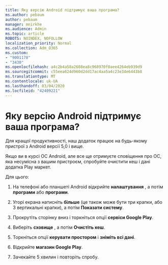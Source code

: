 ```yaml
---
title: Яку версію Android підтримує ваша програма?
ms.author: pebaum
author: pebaum
manager: mnirkhe
ms.audience: Admin
ms.topic: article
ROBOTS: NOINDEX, NOFOLLOW
localization_priority: Normal
ms.collection: Adm_O365
ms.custom:
- "9001178"
- "3430"
ms.openlocfilehash: a4c2b4a58a2688ea8c968970f0aee4264eb939d9
ms.sourcegitcommit: c55eea624d960d2dd17ac4aa5a4c23e34e6443b8
ms.translationtype: MT
ms.contentlocale: uk-UA
ms.lasthandoff: 03/04/2020
ms.locfileid: "42409221"
---
```

# <a name="what-version-of-android-does-your-app-support"></a>Яку версію Android підтримує ваша програма?

Для кращої продуктивності, наш додаток працює на будь-якому пристрої з Android версії 5,0 і вище.

Якщо ви в курсі ОС Android, але все ще отримуєте сповіщення про ОС, яка несумісна з вашим пристроєм, спробуйте очистити кеш і дані додатка Play маркет.

Для цього: 

1. На телефоні або планшеті Android відкрийте **налаштування** , а потім **програми** або **програми**.

2. Угорі екрана натисніть **більше** (це також може бути три крапки, або 3 вертикальні крапки), а потім **Показати систему**. 

3. Прокрутіть сторінку вниз і торкніться опції **сервіси Google Play**. 

4. Виберіть **сховище** , а потім **Очистіть кеш**. 

5. Торкніться опції **керувати простором** і **зніміть всі дані**. 

6. Відкрийте **магазин Google Play**. 

7. Зачекайте 5 хвилин і повторіть спробу. 